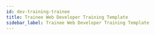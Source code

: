 ```yaml
---
id: dev-training-trainee
title: Trainee Web Developer Training Template
sidebar_label: Trainee Web Developer Training Template
---
```

